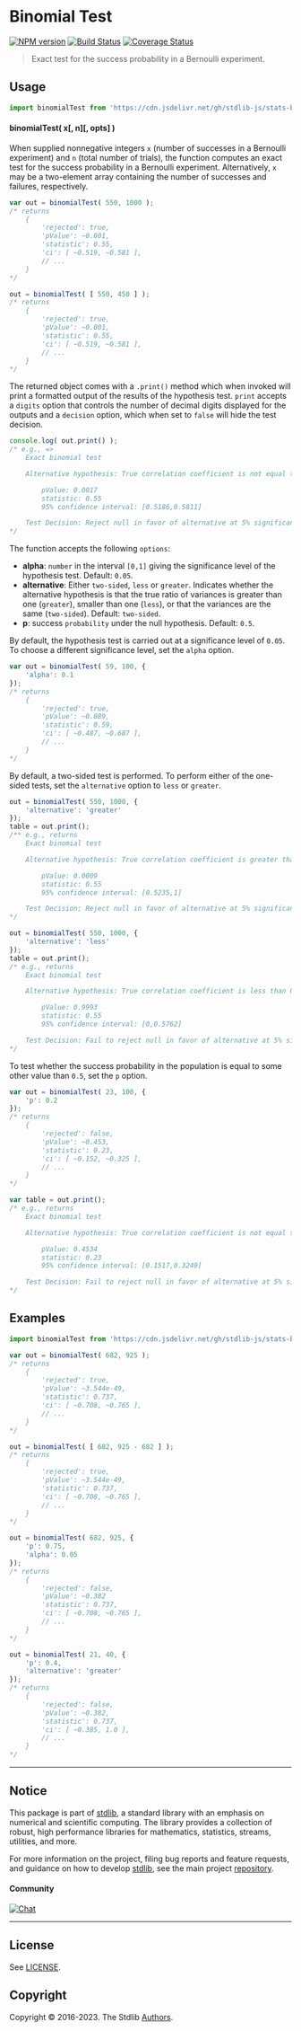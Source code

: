 <!--

@license Apache-2.0

Copyright (c) 2018 The Stdlib Authors.

Licensed under the Apache License, Version 2.0 (the "License");
you may not use this file except in compliance with the License.
You may obtain a copy of the License at

   http://www.apache.org/licenses/LICENSE-2.0

Unless required by applicable law or agreed to in writing, software
distributed under the License is distributed on an "AS IS" BASIS,
WITHOUT WARRANTIES OR CONDITIONS OF ANY KIND, either express or implied.
See the License for the specific language governing permissions and
limitations under the License.

-->

# Binomial Test

[![NPM version][npm-image]][npm-url] [![Build Status][test-image]][test-url] [![Coverage Status][coverage-image]][coverage-url] <!-- [![dependencies][dependencies-image]][dependencies-url] -->

> Exact test for the success probability in a Bernoulli experiment.



<section class="usage">

## Usage

```javascript
import binomialTest from 'https://cdn.jsdelivr.net/gh/stdlib-js/stats-binomial-test@deno/mod.js';
```

#### binomialTest( x\[, n]\[, opts] )

When supplied nonnegative integers `x` (number of successes in a Bernoulli experiment) and `n` (total number of trials), the function computes an exact test for the success probability in a Bernoulli experiment. Alternatively, `x` may be a two-element array containing the number of successes and failures, respectively.

```javascript
var out = binomialTest( 550, 1000 );
/* returns
    {
        'rejected': true,
        'pValue': ~0.001,
        'statistic': 0.55,
        'ci': [ ~0.519, ~0.581 ],
        // ...
    }
*/

out = binomialTest( [ 550, 450 ] );
/* returns
    {
        'rejected': true,
        'pValue': ~0.001,
        'statistic': 0.55,
        'ci': [ ~0.519, ~0.581 ],
        // ...
    }
*/
```

The returned object comes with a `.print()` method which when invoked will print a formatted output of the results of the hypothesis test. `print` accepts a `digits` option that controls the number of decimal digits displayed for the outputs and a `decision` option, which when set to `false` will hide the test decision.

<!-- run-disable -->

```javascript
console.log( out.print() );
/* e.g., =>
    Exact binomial test

    Alternative hypothesis: True correlation coefficient is not equal to 0.5

        pValue: 0.0017
        statistic: 0.55
        95% confidence interval: [0.5186,0.5811]

    Test Decision: Reject null in favor of alternative at 5% significance level
*/
```

The function accepts the following `options`:

-   **alpha**: `number` in the interval `[0,1]` giving the significance level of the hypothesis test. Default: `0.05`.
-   **alternative**: Either `two-sided`, `less` or `greater`. Indicates whether the alternative hypothesis is that the true ratio of variances is greater than one (`greater`), smaller than one (`less`), or that the variances are the same (`two-sided`). Default: `two-sided`.
-   **p**: success `probability` under the null hypothesis. Default: `0.5`.

By default, the hypothesis test is carried out at a significance level of `0.05`. To choose a different significance level, set the `alpha` option.

```javascript
var out = binomialTest( 59, 100, {
    'alpha': 0.1
});
/* returns
    {
        'rejected': true,
        'pValue': ~0.089,
        'statistic': 0.59,
        'ci': [ ~0.487, ~0.687 ],
        // ...
    }
*/
```

By default, a two-sided test is performed. To perform either of the one-sided tests, set the `alternative` option to `less` or `greater`.

```javascript
out = binomialTest( 550, 1000, {
    'alternative': 'greater'
});
table = out.print();
/** e.g., returns
    Exact binomial test

    Alternative hypothesis: True correlation coefficient is greater than 0.5

        pValue: 0.0009
        statistic: 0.55
        95% confidence interval: [0.5235,1]

    Test Decision: Reject null in favor of alternative at 5% significance level
*/

out = binomialTest( 550, 1000, {
    'alternative': 'less'
});
table = out.print();
/* e.g., returns
    Exact binomial test

    Alternative hypothesis: True correlation coefficient is less than 0.5

        pValue: 0.9993
        statistic: 0.55
        95% confidence interval: [0,0.5762]

    Test Decision: Fail to reject null in favor of alternative at 5% significance level
*/
```

To test whether the success probability in the population is equal to some other value than `0.5`, set the `p` option.

```javascript
var out = binomialTest( 23, 100, {
    'p': 0.2
});
/* returns
    {
        'rejected': false,
        'pValue': ~0.453,
        'statistic': 0.23,
        'ci': [ ~0.152, ~0.325 ],
        // ...
    }
*/

var table = out.print();
/* e.g., returns
    Exact binomial test

    Alternative hypothesis: True correlation coefficient is not equal to 0.2

        pValue: 0.4534
        statistic: 0.23
        95% confidence interval: [0.1517,0.3249]

    Test Decision: Fail to reject null in favor of alternative at 5% significance level
*/
```

</section>

<!-- /.usage -->

<section class="examples">

## Examples

<!-- eslint no-undef: "error" -->

```javascript
import binomialTest from 'https://cdn.jsdelivr.net/gh/stdlib-js/stats-binomial-test@deno/mod.js';

var out = binomialTest( 682, 925 );
/* returns
    {
        'rejected': true,
        'pValue': ~3.544e-49,
        'statistic': 0.737,
        'ci': [ ~0.708, ~0.765 ],
        // ...
    }
*/

out = binomialTest( [ 682, 925 - 682 ] );
/* returns
    {
        'rejected': true,
        'pValue': ~3.544e-49,
        'statistic': 0.737,
        'ci': [ ~0.708, ~0.765 ],
        // ...
    }
*/

out = binomialTest( 682, 925, {
    'p': 0.75,
    'alpha': 0.05
});
/* returns
    {
        'rejected': false,
        'pValue': ~0.382
        'statistic': 0.737,
        'ci': [ ~0.708, ~0.765 ],
        // ...
    }
*/

out = binomialTest( 21, 40, {
    'p': 0.4,
    'alternative': 'greater'
});
/* returns
    {
        'rejected': false,
        'pValue': ~0.382,
        'statistic': 0.737,
        'ci': [ ~0.385, 1.0 ],
        // ...
    }
*/
```

</section>

<!-- /.examples -->

<!-- Section for related `stdlib` packages. Do not manually edit this section, as it is automatically populated. -->

<section class="related">

</section>

<!-- /.related -->

<!-- Section for all links. Make sure to keep an empty line after the `section` element and another before the `/section` close. -->


<section class="main-repo" >

* * *

## Notice

This package is part of [stdlib][stdlib], a standard library with an emphasis on numerical and scientific computing. The library provides a collection of robust, high performance libraries for mathematics, statistics, streams, utilities, and more.

For more information on the project, filing bug reports and feature requests, and guidance on how to develop [stdlib][stdlib], see the main project [repository][stdlib].

#### Community

[![Chat][chat-image]][chat-url]

---

## License

See [LICENSE][stdlib-license].


## Copyright

Copyright &copy; 2016-2023. The Stdlib [Authors][stdlib-authors].

</section>

<!-- /.stdlib -->

<!-- Section for all links. Make sure to keep an empty line after the `section` element and another before the `/section` close. -->

<section class="links">

[npm-image]: http://img.shields.io/npm/v/@stdlib/stats-binomial-test.svg
[npm-url]: https://npmjs.org/package/@stdlib/stats-binomial-test

[test-image]: https://github.com/stdlib-js/stats-binomial-test/actions/workflows/test.yml/badge.svg?branch=main
[test-url]: https://github.com/stdlib-js/stats-binomial-test/actions/workflows/test.yml?query=branch:main

[coverage-image]: https://img.shields.io/codecov/c/github/stdlib-js/stats-binomial-test/main.svg
[coverage-url]: https://codecov.io/github/stdlib-js/stats-binomial-test?branch=main

<!--

[dependencies-image]: https://img.shields.io/david/stdlib-js/stats-binomial-test.svg
[dependencies-url]: https://david-dm.org/stdlib-js/stats-binomial-test/main

-->

[chat-image]: https://img.shields.io/gitter/room/stdlib-js/stdlib.svg
[chat-url]: https://gitter.im/stdlib-js/stdlib/

[stdlib]: https://github.com/stdlib-js/stdlib

[stdlib-authors]: https://github.com/stdlib-js/stdlib/graphs/contributors

[umd]: https://github.com/umdjs/umd
[es-module]: https://developer.mozilla.org/en-US/docs/Web/JavaScript/Guide/Modules

[deno-url]: https://github.com/stdlib-js/stats-binomial-test/tree/deno
[umd-url]: https://github.com/stdlib-js/stats-binomial-test/tree/umd
[esm-url]: https://github.com/stdlib-js/stats-binomial-test/tree/esm
[branches-url]: https://github.com/stdlib-js/stats-binomial-test/blob/main/branches.md

[stdlib-license]: https://raw.githubusercontent.com/stdlib-js/stats-binomial-test/main/LICENSE

</section>

<!-- /.links -->
